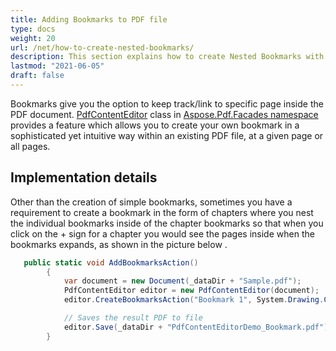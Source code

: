 ```yaml
---
title: Adding Bookmarks to PDF file
type: docs
weight: 20
url: /net/how-to-create-nested-bookmarks/
description: This section explains how to create Nested Bookmarks with PdfContentEditor Class.
lastmod: "2021-06-05"
draft: false
---
```


Bookmarks give you the option to keep track/link to specific page inside the PDF document. [PdfContentEditor](https://apireference.aspose.com/pdf/net/aspose.pdf.facades/PdfContentEditor) class in [Aspose.Pdf.Facades namespace](https://docs-qa.aspose.com/display/pdftemp/Aspose.Pdf.Facades+namespace) provides a feature which allows you to create your own bookmark in a sophisticated yet intuitive way within an existing PDF file, at a given page or all pages.

## Implementation details

Other than the creation of simple bookmarks, sometimes you have a requirement to create a bookmark in the form of chapters where you nest the individual bookmarks inside of the chapter bookmarks so that when you click on the + sign for a chapter you would see the pages inside when the bookmarks expands, as shown in the picture below .
 
```csharp
   public static void AddBookmarksAction()
        {
            var document = new Document(_dataDir + "Sample.pdf");
            PdfContentEditor editor = new PdfContentEditor(document);
            editor.CreateBookmarksAction("Bookmark 1", System.Drawing.Color.Green, true, false, string.Empty, "GoTo", "2");

            // Saves the result PDF to file
            editor.Save(_dataDir + "PdfContentEditorDemo_Bookmark.pdf");
        }
```
